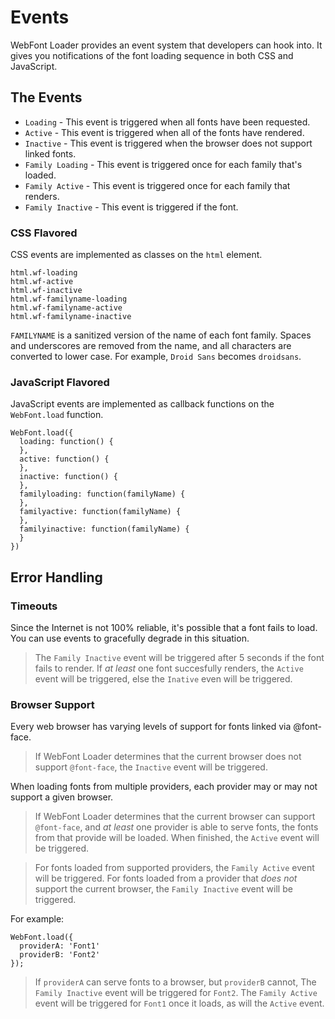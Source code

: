 # Events

WebFont Loader provides an event system that developers can hook into. It
gives you notifications of the font loading sequence in both CSS and
JavaScript.

## The Events

  * `Loading` - This event is triggered when all fonts have been requested.
  * `Active` - This event is triggered when all of the fonts have rendered.
  * `Inactive` - This event is triggered when the browser does not support linked fonts.
  * `Family Loading` - This event is triggered once for each family that's loaded.
  * `Family Active` - This event is triggered once for each family that renders.
  * `Family Inactive` - This event is triggered if the font.

### CSS Flavored

CSS events are implemented as classes on the `html` element.

    html.wf-loading
    html.wf-active
    html.wf-inactive
    html.wf-familyname-loading
    html.wf-familyname-active
    html.wf-familyname-inactive

`FAMILYNAME` is a sanitized version of the name of each font family. Spaces
and underscores are removed from the name, and all characters are converted to
lower case. For example, `Droid Sans` becomes `droidsans`.

### JavaScript Flavored

JavaScript events are implemented as callback functions on the `WebFont.load`
function.

    WebFont.load({
      loading: function() {
      },
      active: function() {
      },
      inactive: function() {
      },
      familyloading: function(familyName) {
      },
      familyactive: function(familyName) {
      },
      familyinactive: function(familyName) {
      }
    })


## Error Handling

### Timeouts

Since the Internet is not 100% reliable, it's possible that a font fails to
load. You can use events to gracefully degrade in this situation.

> The `Family Inactive` event will be triggered after 5 seconds if the font
fails to render. If *at least* one font succesfully renders, the `Active`
event will be triggered, else the `Inative` even will be triggered.

### Browser Support

Every web browser has varying levels of support for fonts linked via
@font-face.

> If WebFont Loader determines that the current browser does not support
`@font-face`, the `Inactive` event will be triggered.

When loading fonts from multiple providers, each provider may or may not
support a given browser.

> If WebFont Loader determines that the current browser can support
`@font-face`, and *at least* one provider is able to serve fonts,
the fonts from that provide will be loaded. When finished, the `Active` event
will be triggered.

> For fonts loaded from supported providers, the `Family Active` event will be
triggered. For fonts loaded from a provider that *does not* support the current
browser, the `Family Inactive` event will be triggered.

For example:

    WebFont.load({
      providerA: 'Font1'
      providerB: 'Font2'
    });

> If `providerA` can serve fonts to a browser, but `providerB` cannot, The
`Family Inactive` event will be triggered for `Font2`. The `Family Active`
event will be triggered for `Font1` once it loads, as will the `Active`
event.


